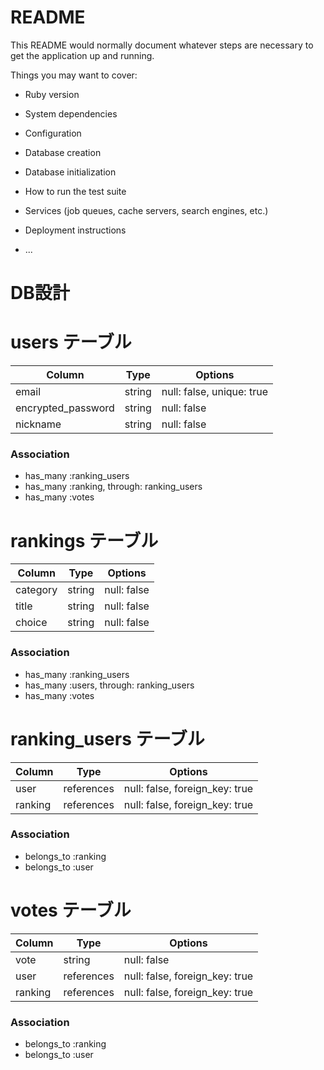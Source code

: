# README

This README would normally document whatever steps are necessary to get the
application up and running.

Things you may want to cover:

* Ruby version

* System dependencies

* Configuration

* Database creation

* Database initialization

* How to run the test suite

* Services (job queues, cache servers, search engines, etc.)

* Deployment instructions

* ...

# DB設計

# users テーブル
| Column              | Type     | Options                   |
| ------------------- | -------- | ------------------------- |
| email               | string   | null: false, unique: true |
| encrypted_password  | string   | null: false               |
| nickname            | string   | null: false               |

### Association
- has_many :ranking_users
- has_many :ranking, through: ranking_users
- has_many :votes


# rankings テーブル
| Column     | Type          | Options     |
| ---------- | ------------- | ----------- |
| category   | string        | null: false |
| title      | string        | null: false |
| choice     | string        | null: false |

### Association
- has_many :ranking_users
- has_many :users, through: ranking_users
- has_many :votes


# ranking_users テーブル
| Column      | Type       | Options                        |
| ----------- | ---------- | ------------------------------ |
| user        | references | null: false, foreign_key: true |
| ranking     | references | null: false, foreign_key: true |

### Association
- belongs_to :ranking
- belongs_to :user


# votes テーブル
| Column      | Type          | Options                        |
| ----------- | ------------- | ------------------------------ |
| vote        | string        | null: false                    |
| user        | references    | null: false, foreign_key: true |
| ranking     | references    | null: false, foreign_key: true |

### Association
- belongs_to :ranking
- belongs_to :user
